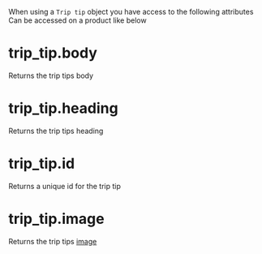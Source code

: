 When using a `Trip tip` object you have access to the following attributes
Can be accessed on a product like below

# trip_tip.body

Returns the trip tips body

# trip_tip.heading

Returns the trip tips heading

# trip_tip.id

Returns a unique id for the trip tip

# trip_tip.image

Returns the trip tips [image](undefined)

# 


